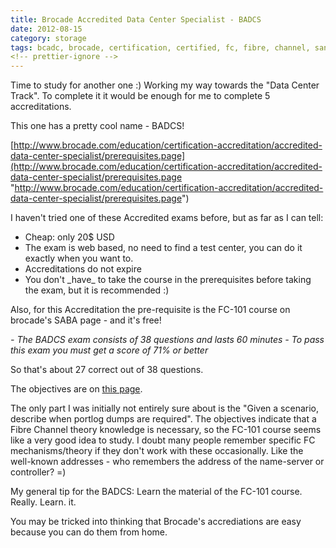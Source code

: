 ```yaml
---
title: Brocade Accredited Data Center Specialist - BADCS
date: 2012-08-15
category: storage
tags: bcadc, brocade, certification, certified, fc, fibre, channel, san, san, storage, storage, storage, area, network, study
<!-- prettier-ignore -->
---
```


Time to study for another one :) Working my way towards the "Data Center Track".
To complete it it would be enough for me to complete 5 accreditations.

This one has a pretty cool name - BADCS!

[http://www.brocade.com/education/certification-accreditation/accredited-data-center-specialist/prerequisites.page](http://www.brocade.com/education/certification-accreditation/accredited-data-center-specialist/prerequisites.page "http://www.brocade.com/education/certification-accreditation/accredited-data-center-specialist/prerequisites.page")

I haven't tried one of these Accredited exams before, but as far as I can tell:

- Cheap: only 20$ USD
- The exam is web based, no need to find a test center, you can do it exactly
  when you want to.
- Accreditations do not expire
- You don't \_have\_ to take the course in the prerequisites before taking the
  exam, but it is recommended :)

Also, for this Accreditation the pre-requisite is the FC-101 course on brocade's
SABA page - and it's free!

_\- The BADCS exam consists of 38 questions and lasts 60 minutes_ _\- To pass
this exam you must get a score of 71% or better_

So that's about 27 correct out of 38 questions.

The objectives are on
[this page](http://www.brocade.com/education/certification-accreditation/accredited-data-center-specialist/index.page "on brocade.com").

The only part I was initially not entirely sure about is the "Given a scenario,
describe when portlog dumps are required". The objectives indicate that a Fibre
Channel theory knowledge is necessary, so the FC-101 course seems like a very
good idea to study. I doubt many people remember specific FC mechanisms/theory
if they don't work with these occasionally. Like the well-known addresses - who
remembers the address of the name-server or controller? =)

My general tip for the BADCS: Learn the material of the FC-101 course. Really.
Learn. it.

You may be tricked into thinking that Brocade's accrediations are easy because
you can do them from home.
